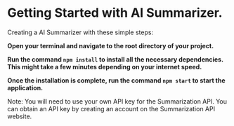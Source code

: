 # Getting Started with AI Summarizer.

Creating a AI Summarizer with these simple steps:

**Open your terminal and navigate to the root directory of your project.**

**Run the command `npm install` to install all the necessary dependencies. This might take a few minutes depending on your internet speed.**

 **Once the installation is complete, run the command `npm start` to start the application.**

Note: You will need to use your own API key for the Summarization API. You can obtain an API key by creating an account on the Summarization API website.
